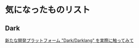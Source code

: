 # 気になったものリスト

## Dark

[新たな開発プラットフォーム "Dark/Darklang" を実際に触ってみて](https://qiita.com/b1gb4by/items/9cb710c1502c76d6c07f)